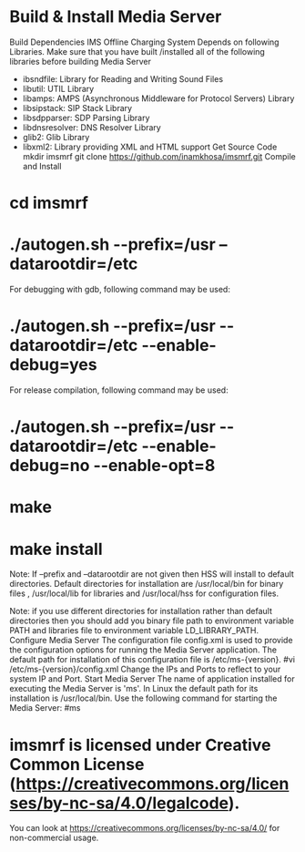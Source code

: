 # Build & Install Media Server
Build Dependencies 
IMS Offline Charging System Depends on following Libraries. Make sure that you have built /installed all of the following libraries before building Media Server 
- ibsndfile: Library for Reading and Writing Sound Files 
- libutil: UTIL Library 
- libamps: AMPS (Asynchronous Middleware for Protocol Servers) Library 
- libsipstack: SIP Stack Library
- libsdpparser: SDP Parsing Library
- libdnsresolver: DNS Resolver Library
- glib2: Glib Library
- libxml2: Library providing XML and HTML support
Get Source Code
mkdir imsmrf 
git clone https://github.com/inamkhosa/imsmrf.git 
Compile and Install
# cd imsmrf 
# ./autogen.sh --prefix=/usr –datarootdir=/etc 

For debugging with gdb, following command may be used:
# ./autogen.sh --prefix=/usr --datarootdir=/etc --enable-debug=yes 

For release compilation, following command may be used:
# ./autogen.sh --prefix=/usr --datarootdir=/etc --enable-debug=no --enable-opt=8
# make 
# make install

Note: If –prefix and –datarootdir are not given then HSS will install to default directories. Default directories for installation are /usr/local/bin for binary files , /usr/local/lib for libraries and /usr/local/hss for configuration files.

Note: if you use different directories for installation rather than default directories then you should add you binary file path to environment variable PATH and libraries file to environment variable LD_LIBRARY_PATH.
Configure Media Server
The configuration file config.xml is used to provide the configuration options for running the Media Server application. The default path for installation of this configuration file is /etc/ms-{version}. 
#vi /etc/ms-{version}/config.xml 
Change the IPs and Ports to reflect to your system IP and Port. 
Start Media Server
The name of application installed for executing the Media Server is 'ms'. In Linux the default path for its installation is /usr/local/bin. Use the following command for starting the Media Server:
#ms


# imsmrf is licensed under Creative Common License (https://creativecommons.org/licenses/by-nc-sa/4.0/legalcode). 
You can look at https://creativecommons.org/licenses/by-nc-sa/4.0/ for non-commercial usage. 

